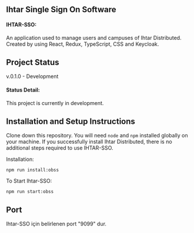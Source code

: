 ## Ihtar Single Sign On Software

#### IHTAR-SSO:

An application used to manage users and campuses of Ihtar Distributed. Created by using React, Redux, TypeScript, CSS and Keycloak.

## Project Status
v.0.1.0 - Development

#### Status Detail:

This project is currently in development.

## Installation and Setup Instructions

Clone down this repository. You will need `node` and `npm` installed globally on your machine. If you successfully install Ihtar Distributed, there is no additional steps required to use IHTAR-SSO. 

Installation:

`npm run install:obss`  

To Start Ihtar-SSO:

`npm run start:obss` 

## Port
Ihtar-SSO için belirlenen port "9099" dur.
